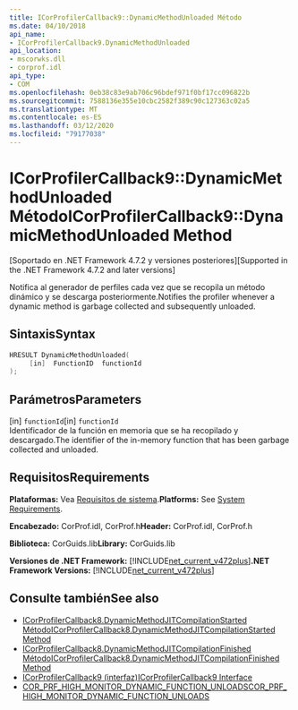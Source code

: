```yaml
---
title: ICorProfilerCallback9::DynamicMethodUnloaded Método
ms.date: 04/10/2018
api_name:
- ICorProfilerCallback9.DynamicMethodUnloaded
api_location:
- mscorwks.dll
- corprof.idl
api_type:
- COM
ms.openlocfilehash: 0eb38c83e9ab706c96bdef971f0bf17cc096822b
ms.sourcegitcommit: 7588136e355e10cbc2582f389c90c127363c02a5
ms.translationtype: MT
ms.contentlocale: es-ES
ms.lasthandoff: 03/12/2020
ms.locfileid: "79177038"
---
```

# <a name="icorprofilercallback9dynamicmethodunloaded-method"></a><span data-ttu-id="f8d2f-102">ICorProfilerCallback9::DynamicMethodUnloaded Método</span><span class="sxs-lookup"><span data-stu-id="f8d2f-102">ICorProfilerCallback9::DynamicMethodUnloaded Method</span></span>
<span data-ttu-id="f8d2f-103">[Soportado en .NET Framework 4.7.2 y versiones posteriores]</span><span class="sxs-lookup"><span data-stu-id="f8d2f-103">[Supported in the .NET Framework 4.7.2 and later versions]</span></span>  
  
<span data-ttu-id="f8d2f-104">Notifica al generador de perfiles cada vez que se recopila un método dinámico y se descarga posteriormente.</span><span class="sxs-lookup"><span data-stu-id="f8d2f-104">Notifies the profiler whenever a dynamic method is garbage collected and subsequently unloaded.</span></span>  
  
## <a name="syntax"></a><span data-ttu-id="f8d2f-105">Sintaxis</span><span class="sxs-lookup"><span data-stu-id="f8d2f-105">Syntax</span></span>  
  
```cpp  
HRESULT DynamicMethodUnloaded(  
     [in]  FunctionID  functionId
);  
```  
  
## <a name="parameters"></a><span data-ttu-id="f8d2f-106">Parámetros</span><span class="sxs-lookup"><span data-stu-id="f8d2f-106">Parameters</span></span>  
<span data-ttu-id="f8d2f-107">[in] `functionId`</span><span class="sxs-lookup"><span data-stu-id="f8d2f-107">[in] `functionId`</span></span>  
<span data-ttu-id="f8d2f-108">Identificador de la función en memoria que se ha recopilado y descargado.</span><span class="sxs-lookup"><span data-stu-id="f8d2f-108">The identifier of the in-memory function that has been garbage collected and unloaded.</span></span>

## <a name="requirements"></a><span data-ttu-id="f8d2f-109">Requisitos</span><span class="sxs-lookup"><span data-stu-id="f8d2f-109">Requirements</span></span>  
 <span data-ttu-id="f8d2f-110">**Plataformas:** Vea [Requisitos de sistema](../../../../docs/framework/get-started/system-requirements.md).</span><span class="sxs-lookup"><span data-stu-id="f8d2f-110">**Platforms:** See [System Requirements](../../../../docs/framework/get-started/system-requirements.md).</span></span>  
  
 <span data-ttu-id="f8d2f-111">**Encabezado:** CorProf.idl, CorProf.h</span><span class="sxs-lookup"><span data-stu-id="f8d2f-111">**Header:** CorProf.idl, CorProf.h</span></span>  
  
 <span data-ttu-id="f8d2f-112">**Biblioteca:** CorGuids.lib</span><span class="sxs-lookup"><span data-stu-id="f8d2f-112">**Library:** CorGuids.lib</span></span>  
  
 <span data-ttu-id="f8d2f-113">**Versiones de .NET Framework:** [!INCLUDE[net_current_v472plus](../../../../includes/net-current-v472plus.md)]</span><span class="sxs-lookup"><span data-stu-id="f8d2f-113">**.NET Framework Versions:** [!INCLUDE[net_current_v472plus](../../../../includes/net-current-v472plus.md)]</span></span>  
  
## <a name="see-also"></a><span data-ttu-id="f8d2f-114">Consulte también</span><span class="sxs-lookup"><span data-stu-id="f8d2f-114">See also</span></span>

- [<span data-ttu-id="f8d2f-115">ICorProfilerCallback8.DynamicMethodJITCompilationStarted Método</span><span class="sxs-lookup"><span data-stu-id="f8d2f-115">ICorProfilerCallback8.DynamicMethodJITCompilationStarted Method</span></span>](icorprofilercallback8-dynamicmethodjitcompilationstarted-method.md)
- [<span data-ttu-id="f8d2f-116">ICorProfilerCallback8.DynamicMethodJITCompilationFinished Método</span><span class="sxs-lookup"><span data-stu-id="f8d2f-116">ICorProfilerCallback8.DynamicMethodJITCompilationFinished Method</span></span>](icorprofilercallback8-dynamicmethodjitcompilationfinished-method.md)
- [<span data-ttu-id="f8d2f-117">ICorProfilerCallback9 (interfaz)</span><span class="sxs-lookup"><span data-stu-id="f8d2f-117">ICorProfilerCallback9 Interface</span></span>](icorprofilercallback9-interface.md)
- [<span data-ttu-id="f8d2f-118">COR_PRF_HIGH_MONITOR_DYNAMIC_FUNCTION_UNLOADS</span><span class="sxs-lookup"><span data-stu-id="f8d2f-118">COR_PRF_HIGH_MONITOR_DYNAMIC_FUNCTION_UNLOADS</span></span>](cor-prf-high-monitor-enumeration.md)
